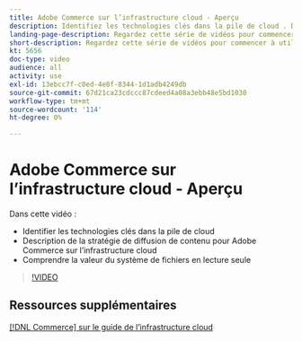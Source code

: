 ```yaml
---
title: Adobe Commerce sur l’infrastructure cloud - Aperçu
description: Identifiez les technologies clés dans la pile de cloud ​. Décrivez la stratégie de diffusion de contenu pour Adobe Commerce. Comprendre la valeur du système de fichiers en lecture seule.
landing-page-description: Regardez cette série de vidéos pour commencer à utiliser l’infrastructure cloud utilisée pour le déploiement et la gestion d’Adobe Commerce.
short-description: Regardez cette série de vidéos pour commencer à utiliser l’infrastructure cloud utilisée pour le déploiement et la gestion d’Adobe Commerce.
kt: 5656
doc-type: video
audience: all
activity: use
exl-id: 13ebcc7f-c0ed-4e8f-8344-1d1adb4249db
source-git-commit: 67d21ca23cdccc87cdeed4a08a3ebb48e5bd1030
workflow-type: tm+mt
source-wordcount: '114'
ht-degree: 0%

---
```


# Adobe Commerce sur l’infrastructure cloud - Aperçu

Dans cette vidéo :

- Identifier les technologies clés dans la pile de cloud &#x200B;
- Description de la stratégie de diffusion de contenu pour Adobe Commerce sur l’infrastructure cloud
- Comprendre la valeur du système de fichiers en lecture seule

>[!VIDEO](https://video.tv.adobe.com/v/35298?quality=12&learn=on)

## Ressources supplémentaires

[[!DNL Commerce] sur le guide de l’infrastructure cloud](https://experienceleague.adobe.com/docs/commerce-cloud-service/user-guide/overview.html)
